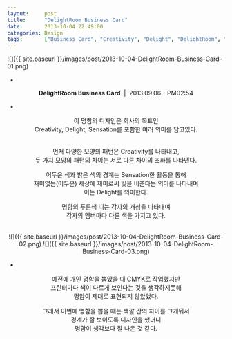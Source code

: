 ```yaml
---
layout: 	post
title:  	"DelightRoom Business Card"
date:   	2013-10-04 22:49:00
categories: Design
tags:		["Business Card", "Creativity", "Delight", "DelightRoom", "Design", "Sensation"]
---
```


![]({{ site.baseurl }}/images/post/2013-10-04-DelightRoom-Business-Card-01.png)

<center>

-

**DelightRoom Business Card**&nbsp;&nbsp;|&nbsp;&nbsp;2013.09.06 - PM02:54

-

이 명함의 디자인은 회사의 목표인<br />
Creativity, Delight, Sensation를 포함한 여러 의미를 담고있다.<br />
<br />

먼저 다양한 모양의 패턴은 Creativity를 나타내고,<br />
두 가지 모양의 패턴의 차이는 서로 다른 차이의 조화를 나타낸다.<br />

어두운 색과 밝은 색의 경계는 Sensation한 활동을 통해<br />
재미없는(어두운) 세상에 재미로써 빛을 비춘다는 의미를 나타내며<br />
이는 Delight를 의미한다.<br />

명함의 푸른색 띠는 각자의 개성을 나타내며<br />
각자의 멤버마다 다른 색을 가지고 있다.<br />
<br />

<span class="imgtwo">
![]({{ site.baseurl }}/images/post/2013-10-04-DelightRoom-Business-Card-02.png)
![]({{ site.baseurl }}/images/post/2013-10-04-DelightRoom-Business-Card-03.png)
</span>

-

예전에 개인 명함을 뽑았을 때 CMYK로 작업했지만<br />
프린터마다 색이 다르게 보인다는 것을 생각하지못해<br />
명암이 제대로 표현되지 않았었다.<br />

그래서 이번에 명함을 뽑을 때는 색깔 간의 차이를 크게둬서<br />
경계가 잘 보이도록 디자인을 했더니<br />
명함이 생각보다 잘 나온 것 같다.<br />
<br />

</center>